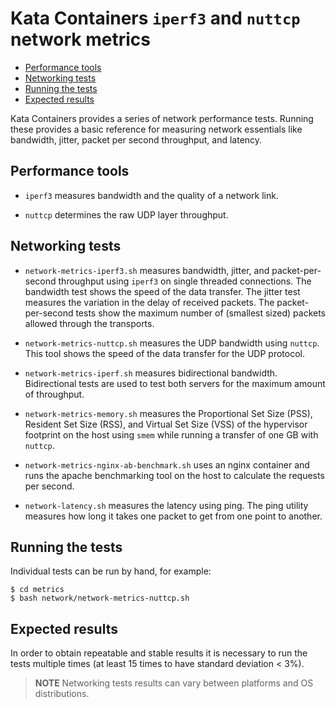 # Kata Containers `iperf3` and `nuttcp` network metrics

* [Performance tools](#performance-tools)
* [Networking tests](#networking-tests)
* [Running the tests](#running-the-tests)
* [Expected results](#expected-results)

Kata Containers provides a series of network performance tests. Running these provides
a basic reference for measuring  network essentials like bandwidth, jitter,
packet per second throughput, and latency.

## Performance tools

- `iperf3` measures bandwidth and the quality of a network link.

- `nuttcp` determines the raw UDP layer throughput.

## Networking tests

- `network-metrics-iperf3.sh` measures bandwidth, jitter,
and packet-per-second throughput using `iperf3` on single threaded connections. The
bandwidth test shows the speed of the data transfer. The jitter test measures the
variation in the delay of received packets. The packet-per-second tests show the
maximum number of (smallest sized) packets allowed through the transports.

- `network-metrics-nuttcp.sh` measures the UDP bandwidth using `nuttcp`. This tool
shows the speed of the data transfer for the UDP protocol.

- `network-metrics-iperf.sh` measures bidirectional bandwidth. Bidirectional tests
are used to test both servers for the maximum amount of throughput.
 
- `network-metrics-memory.sh` measures the Proportional Set Size (PSS), Resident Set Size (RSS),
and Virtual Set Size (VSS) of the hypervisor footprint on the host using
`smem` while running a transfer of one GB with `nuttcp`.

- `network-metrics-nginx-ab-benchmark.sh` uses an nginx container and runs the apache
benchmarking tool on the host to calculate the requests per second.

- `network-latency.sh` measures the latency using ping. The ping utility measures
how long it takes one packet to get from one point to another.

## Running the tests

Individual tests can be run by hand, for example:

```
$ cd metrics
$ bash network/network-metrics-nuttcp.sh
```

## Expected results

In order to obtain repeatable and stable results it is necessary to run the
tests multiple times (at least 15 times to have standard deviation < 3%).

> **NOTE** Networking tests results can vary between platforms and OS
> distributions.
